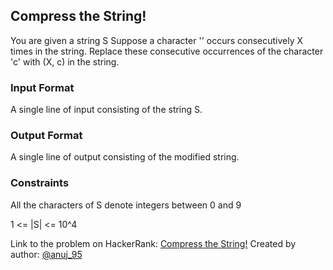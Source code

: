 ## Compress the String!

You are given a string S Suppose a character '' occurs consecutively X times in the string. Replace these consecutive occurrences of the character 'c' with (X, c) in the string.

### Input Format
A single line of input consisting of the string S.

### Output Format
A single line of output consisting of the modified string.

### Constraints
All the characters of S denote integers between 0 and 9

1 <= |S| <= 10^4

Link to the problem on HackerRank: [Compress the String!](https://www.hackerrank.com/challenges/compress-the-string/problem)
Created by author: [@anuj_95](https://www.hackerrank.com/profile/anuj_95)
